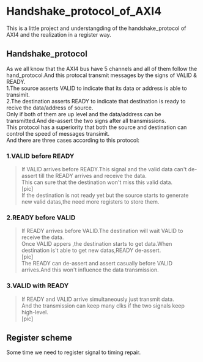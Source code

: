 # Handshake_protocol_of_AXI4  
  
This is a little project and understangding of the handshake_protocol of AXI4 and the  realization in a register way.  

## Handshake_protocol
As we all know that the AXI4 bus have 5 channels and all of them follow the hand_protocol.And this protocal transmit messages by the signs of VALID & READY.  
1.The source asserts VALID to indicate that its data or address is able to transimit.  
2.The destination asserts READY to indicate that destination is ready to recive the data/address of source.  
Only if both of them are up level and the data/address can be transmitted.And de-assert the two signs after all transmissions.  
This protocol has a superiority that both the source and destination can control the speed of messages transimit.    
And there are three cases according to this protocol:  
  
### 1.VALID before READY  
>If VALID arrives before READY.This signal and the valid data can't de-assert till the READY arrives and receive the data.  
>This can sure that the destination won't miss this valid data.  
>[pic]  
>If the destination is not ready yet but the source starts to generate new valid datas,the need more registers to store them.  
  
### 2.READY before VALID  
>If READY arrives before VALID.The destination will wait VALID to receive the data.   
>Once VALID appers ,the destination starts to get data.When destination is't able to get new datas,READY de-assert.    
>[pic]  
>The READY can de-assert and assert casually before VALID arrives.And this won't influence the data transmission.  
  
### 3.VALID with READY  
>If READY and VALID arrive simultaneously just transmit data.   
>And the transmission can keep many clks if the two signals keep high-level.    
>[pic]  
  
## Register scheme  
Some time we need to register signal to timing repair.
  



